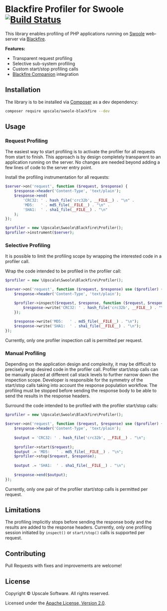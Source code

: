 Blackfire Profiler for Swoole [![Build Status](https://github.com/upscalesoftware/swoole-blackfire/workflows/Tests/badge.svg?branch=master)](https://github.com/upscalesoftware/swoole-blackfire/actions?query=workflow%3ATests+branch%3Amaster)
=============================

This library enables profiling of PHP applications running on [Swoole](https://www.swoole.co.uk/) web-server via [Blackfire](https://blackfire.io/).

**Features:**
- Transparent request profiling
- Selective sub-system profiling
- Custom start/stop profiling calls
- [Blackfire Companion](https://blackfire.io/docs/integrations/) integration

## Installation

The library is to be installed via [Composer](https://getcomposer.org/) as a dev dependency:
```bash
composer require upscale/swoole-blackfire --dev
```
## Usage

### Request Profiling

The easiest way to start profiling is to activate the profiler for all requests from start to finish.
This approach is by design completely transparent to an application running on the server.
No changes are needed beyond adding a few lines of code to the server entry point.

Install the profiling instrumentation for all requests:
```php
$server->on('request', function ($request, $response) {
    $response->header('Content-Type', 'text/plain');
    $response->end(
        'CRC32: ' . hash_file('crc32b', __FILE__) . "\n" .
        'MD5:   ' . md5_file(__FILE__) . "\n" .
        'SHA1:  ' . sha1_file(__FILE__) . "\n"
    );
});

$profiler = new \Upscale\Swoole\Blackfire\Profiler();
$profiler->instrument($server);
```

### Selective Profiling

It is possible to limit the profiling scope by wrapping the interested code in a profiler call.

Wrap the code intended to be profiled in the profiler call: 
```php
$profiler = new \Upscale\Swoole\Blackfire\Profiler();

$server->on('request', function ($request, $response) use ($profiler) {
    $response->header('Content-Type', 'text/plain');

    $profiler->inspect($request, $response, function ($request, $response) {
        $response->write('CRC32: ' . hash_file('crc32b', __FILE__) . "\n");    
    });
    
    $response->write('MD5:   ' . md5_file(__FILE__) . "\n");
    $response->write('SHA1:  ' . sha1_file(__FILE__) . "\n");
});
```

Currently, only one profiler inspection call is permitted per request.

### Manual Profiling

Depending on the application design and complexity, it may be difficult to precisely wrap desired code in the profiler call.
Profiler start/stop calls can be manually placed at different call stack levels to further narrow down the inspection scope.
Developer is responsible for the symmetry of the start/stop calls taking into account the response population workflow.
The profiling must be stopped before sending the response body to be able to send the results in the response headers.  

Surround the code intended to be profiled with the profiler start/stop calls:
```php
$profiler = new \Upscale\Swoole\Blackfire\Profiler();

$server->on('request', function ($request, $response) use ($profiler) {
    $response->header('Content-Type', 'text/plain');
    
    $output = 'CRC32: ' . hash_file('crc32b', __FILE__) . "\n";
    
    $profiler->start($request);
    $output .= 'MD5:   ' . md5_file(__FILE__) . "\n";
    $profiler->stop($request, $response);
    
    $output .= 'SHA1:  ' . sha1_file(__FILE__) . "\n";
    
    $response->end($output);
});
```

Currently, only one pair of the profiler start/stop calls is permitted per request.

## Limitations

The profiling implicitly stops before sending the response body and the results are added to the response headers.
Currently, only one profiling session initiated by `inspect()` or `start/stop()` calls is supported per request.

## Contributing

Pull Requests with fixes and improvements are welcome!

## License

Copyright © Upscale Software. All rights reserved.

Licensed under the [Apache License, Version 2.0](https://github.com/upscalesoftware/swoole-blackfire/blob/master/LICENSE.txt).